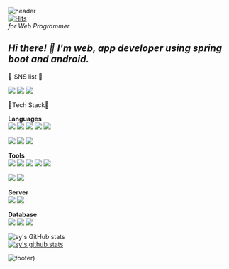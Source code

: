 ![header](https://capsule-render.vercel.app/api?type=wave&color=gradient&customColorList=0,2,2,5,30&height=300&section=header&text=SUYEON&fontSize=80)  
[![Hits](https://hits.seeyoufarm.com/api/count/incr/badge.svg?url=https%3A%2F%2Fgithub.com%2FsuyeonChoi7807&count_bg=%2379C83D&title_bg=%23555555&icon=waze.svg&icon_color=%23E7E7E7&title=hits&edge_flat=false)](https://hits.seeyoufarm.com)   
_for Web Programmer_  

*Hi there! 👋 I'm web, app developer using spring boot and android.*
---


💙 SNS list 💙 
   
<a href="https://blog.naver.com/suyeon2205" target="_blank"><img src="https://img.shields.io/badge/Blog-03C75A?style=flat-square&logo=Naver&logoColor=white"/></a>
<a href="http://qr.kakao.com/talk/yWXXjC82SD_kjHI7tR1QvMipfO8-" target="_blank"><img src="https://img.shields.io/badge/Kakao-FFCD00?style=flat-square&logo=KakaoTalk&logoColor=white"/></a>
<a href="https://www.instagram.com/01x20sy/" target="_blank"><img src="https://img.shields.io/badge/Instagram-E4405F?style=flat-square&logo=Instagram&logoColor=white"/></a>
   
💙Tech Stack💙   
   
**Languages**  
<img src="https://img.shields.io/badge/HTML5-E34F26?style=flat-square&logo=HTML5&logoColor=white"/>
<img src="https://img.shields.io/badge/CSS3-1572B6?style=flat-square&logo=CSS3&logoColor=white"/>
<img src="https://img.shields.io/badge/Java-007396?style=flat-square&logo=Java&logoColor=white"/>
<img src="https://img.shields.io/badge/JavaScript-F7DF1E?style=flat-square&logo=JavaScript&logoColor=white"/>
<img src="https://img.shields.io/badge/jQuery-0769AD?style=flat-square&logo=jQuery&logoColor=white"/>
   
<img src="https://img.shields.io/badge/C-A8B9CC?style=flat-square&logo=C&logoColor=white"/>
<img src="https://img.shields.io/badge/Python-3776AB?style=flat-square&logo=Python&logoColor=white"/>  
<img src="https://img.shields.io/badge/Python-3776AB?style=flat-square&logo=Python&logoColor=white"/>  

**Tools**  
<img src="https://img.shields.io/badge/Eclipse IDE-2C2255?style=flat-square&logo=Eclipse IDE&logoColor=white"/>
<img src="https://img.shields.io/badge/Spring-6DB33F?style=flat-square&logo=Spring&logoColor=white"/>
<img src="https://img.shields.io/badge/Android-3DDC84?style=flat-square&logo=Android&logoColor=white"/>
<img src="https://img.shields.io/badge/Visual Studio-5C2D91?style=flat-square&logo=Visual Studio&logoColor=white"/>
<img src="https://img.shields.io/badge/RStudio-75AADB?style=flat-square&logo=RStudio&logoColor=white"/>
   
<img src="https://img.shields.io/badge/Git-F05032?style=flat-square&logo=Git&logoColor=white"/>
<img src="https://img.shields.io/badge/Slack-4A154B?style=flat-square&logo=Slack&logoColor=white"/>

**Server**  
<img src="https://img.shields.io/badge/Amazon AWS-232F3E?style=flat-square&logo=Amazon AWS&logoColor=white"/>
<img src="https://img.shields.io/badge/Slack-4A1534B?style=flat-square&logo=Slack&logoColor=white"/>

**Database**  
<img src="https://img.shields.io/badge/Oracle-F80000?style=flat-square&logo=Oracle&logoColor=white"/>
<img src="https://img.shields.io/badge/MySQL-4479A1?style=flat-square&logo=MySQL&logoColor=white"/>
<img src="https://img.shields.io/badge/MariaDB-003545?style=flat-square&logo=MariaDB&logoColor=white"/>


![sy's GitHub stats](https://github-readme-stats.vercel.app/api?username=suyeonChoi7807&show_icons=true&theme=radical)  
[![sy's github stats](https://github-readme-stats.vercel.app/api/top-langs/?username=suyeonChoi7807&show_icons=true&hide_border=true&title_color=004386&icon_color=004386&layout=compact)](https://github.com/suyeonChoi7807)

![footer](https://capsule-render.vercel.app/api?section=footer&color=gradient&customColorList=0,2,2,5,30))
